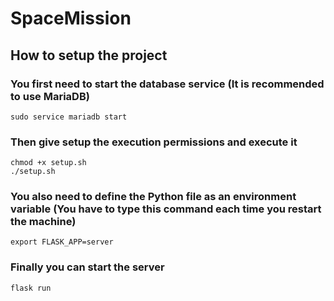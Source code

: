 # SpaceMission

## How to setup the project

### You first need to start the database service (It is recommended to use MariaDB)
```
sudo service mariadb start
```

### Then give setup the execution permissions and execute it
```
chmod +x setup.sh
./setup.sh
```

### You also need to define the Python file as an environment variable (You have to type this command each time you restart the machine)
```
export FLASK_APP=server
```

### Finally you can start the server
```
flask run
```
